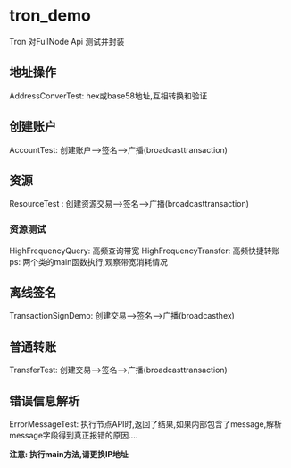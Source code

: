 # tron_demo
Tron 对FullNode Api 测试并封装

## 地址操作
AddressConverTest: hex或base58地址,互相转换和验证

## 创建账户
AccountTest: 创建账户-->签名-->广播(broadcasttransaction)

## 资源
ResourceTest : 创建资源交易-->签名-->广播(broadcasttransaction)
### 资源测试
HighFrequencyQuery: 高频查询带宽
HighFrequencyTransfer: 高频快捷转账
ps: 两个类的main函数执行,观察带宽消耗情况

## 离线签名
TransactionSignDemo: 创建交易-->签名-->广播(broadcasthex)

## 普通转账
TransferTest: 创建交易-->签名-->广播(broadcasttransaction)

## 错误信息解析
ErrorMessageTest: 执行节点API时,返回了结果,如果内部包含了message,解析message字段得到真正报错的原因....

__注意: 执行main方法,请更换IP地址__